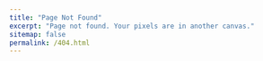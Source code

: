 ```yaml
---
title: "Page Not Found"
excerpt: "Page not found. Your pixels are in another canvas."
sitemap: false
permalink: /404.html
---
```

 
